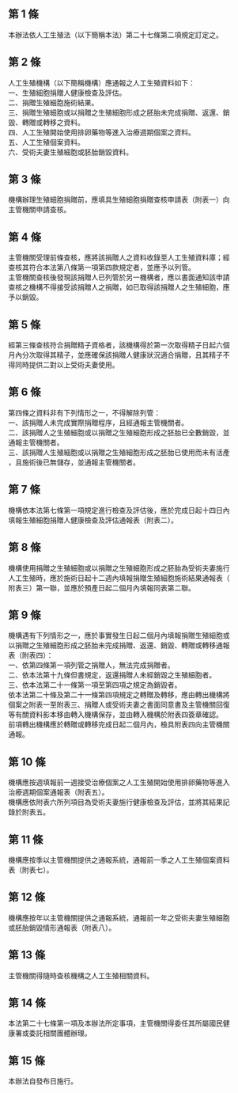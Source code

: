 第 1 條
-------
本辦法依人工生殖法（以下簡稱本法）第二十七條第二項規定訂定之。

第 2 條
-------
人工生殖機構（以下簡稱機構）應通報之人工生殖資料如下：  
一、生殖細胞捐贈人健康檢查及評估。  
二、捐贈生殖細胞施術結果。  
三、捐贈生殖細胞或以捐贈之生殖細胞形成之胚胎未完成捐贈、返還、銷  
    毀、轉贈或轉移之資料。  
四、人工生殖開始使用排卵藥物等進入治療週期個案之資料。  
五、人工生殖個案資料。  
六、受術夫妻生殖細胞或胚胎銷毀資料。

第 3 條
-------
機構辦理生殖細胞捐贈前，應填具生殖細胞捐贈查核申請表（附表一）向  
主管機關申請查核。

第 4 條
-------
主管機關受理前條查核，應將該捐贈人之資料收錄至人工生殖資料庫；經  
查核其符合本法第八條第一項第四款規定者，並應予以列管。  
主管機關查核後發現該捐贈人已列管於另一機構者，應以書面通知該申請  
查核之機構不得接受該捐贈人之捐贈，如已取得該捐贈人之生殖細胞，應  
予以銷毀。

第 5 條
-------
經第三條查核符合捐贈精子資格者，該機構得於第一次取得精子日起六個  
月內分次取得其精子，並應確保該捐贈人健康狀況適合捐贈，且其精子不  
得同時提供二對以上受術夫妻使用。

第 6 條
-------
第四條之資料非有下列情形之一，不得解除列管：  
一、該捐贈人未完成實際捐贈程序，且經通報主管機關者。  
二、該捐贈人之生殖細胞或以捐贈之生殖細胞形成之胚胎已全數銷毀，並  
    通報主管機關者。  
三、該捐贈人生殖細胞或以捐贈之生殖細胞形成之胚胎已使用而未有活產  
    ，且施術後已無儲存，並通報主管機關者。

第 7 條
-------
機構依本法第七條第一項規定進行檢查及評估後，應於完成日起十四日內  
填報生殖細胞捐贈人健康檢查及評估通報表（附表二）。

第 8 條
-------
機構使用捐贈之生殖細胞或以捐贈之生殖細胞形成之胚胎為受術夫妻施行  
人工生殖時，應於施術日起十二週內填報捐贈生殖細胞施術結果通報表（  
附表三）第一聯，並應於預產日起二個月內填報同表第二聯。

第 9 條
-------
機構遇有下列情形之一，應於事實發生日起二個月內填報捐贈生殖細胞或  
以捐贈之生殖細胞形成之胚胎未完成捐贈、返還、銷毀、轉贈或轉移通報  
表（附表四）：  
一、依第四條第一項列管之捐贈人，無法完成捐贈者。  
二、依本法第十九條但書規定，返還捐贈人未經銷毀之生殖細胞者。  
三、依本法第二十一條第一項至第四項之規定為銷毀者。  
依本法第二十條及第二十一條第四項規定之轉贈及轉移，應由轉出機構將  
個案之附表一至附表三、捐贈人或受術夫妻之書面同意書及主管機關回復  
等有關資料影本移由轉入機構保存，並由轉入機構於附表四簽章確認。  
前項轉出機構應於轉贈或轉移完成日起二個月內，檢具附表四向主管機關  
通報。

第 10 條
--------
機構應按週填報前一週接受治療個案之人工生殖開始使用排卵藥物等進入  
治療週期個案通報表（附表五）。  
機構應依附表六所列項目為受術夫妻施行健康檢查及評估，並將其結果記  
錄於附表五。

第 11 條
--------
機構應按季以主管機關提供之通報系統，通報前一季之人工生殖個案資料  
表（附表七）。

第 12 條
--------
機構應按年以主管機關提供之通報系統，通報前一年之受術夫妻生殖細胞  
或胚胎銷毀情形通報表（附表八）。

第 13 條
--------
主管機關得隨時查核機構之人工生殖相關資料。

第 14 條
--------
本法第二十七條第一項及本辦法所定事項，主管機關得委任其所屬國民健  
康署或委託相關團體辦理。

第 15 條
--------
本辦法自發布日施行。


